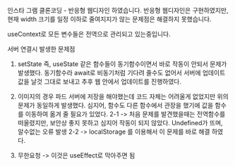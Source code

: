 인스타 그램 클론코딩 - 반응형 웹디자인 하였습니다.
반응형 웹디자인은 구현하였지만, 현재 width 크기를 일정 이하로 줄여지지가 않는 문제점은 해결하지 못했습니다.

useContext로 모든 변수들은 전역으로 관리되고 있는중입니다.


서버 연결시 발생한 문제점
1. setState 즉, useState 같은 함수들이 동기함수이면서 바로 작동이 안되서 문제가 발생했다.
  동기함수라 await로 비동기처럼 기다려 줄수도 없어서 서버에 업데이트 값을 날것 그대로 보내고 추후 웹 안에서 업데이트를 진행하였다.
2. 이미지의 경우 파드 서버에 저장을 해야했는데 코드 자체는 어려울게 없었지만 위의 문제가 동일하게 발생했다.
   심지어, 함수도 다른 함수에서 관장을 했기에 값을 함수를 이동하여 옮겨 줄 필요가 있었다.
   2-1 -> 처음 문제를 발견했을때는 전역함수를 떠올렸지만, 보안상 좋지 못하고 심지어 작동이 되지 않았다.
         Undefined가 뜨며, 알수없는 오류 발생
   2-2 -> localStorage 를 이용해서 이 문제를 바로 해결 하였다.

3. 무한요청 -> 이것은 useEffect로 막아주면 됨

   
   

